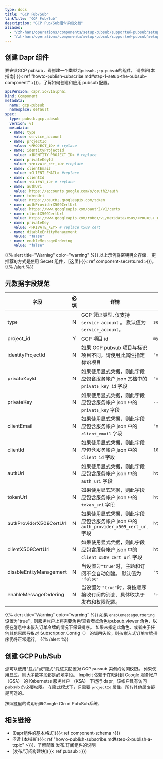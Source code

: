 ```yaml
---
type: docs
title: "GCP Pub/Sub"
linkTitle: "GCP Pub/Sub"
description: "GCP Pub/Sub组件详细文档"
aliases:
  - "/zh-hans/operations/components/setup-pubsub/supported-pubsub/setup-gcp/"
  - "/zh-hans/operations/components/setup-pubsub/supported-pubsub/setup-gcp-pubsub/"
---
```


## 创建 Dapr 组件

要安装GCP pubsub，请创建一个类型为`pubsub.gcp.pubsub`的组件。 请参阅[本指南]({{< ref "howto-publish-subscribe.md#step-1-setup-the-pubsub-component" >}})，了解如何创建和应用 pubsub 配置。

```yaml
apiVersion: dapr.io/v1alpha1
kind: Component
metadata:
  name: gcp-pubsub
  namespace: default
spec:
  type: pubsub.gcp.pubsub
  version: v1
  metadata:
  - name: type
    value: service_account
  - name: projectId
    value: <PROJECT_ID> # replace
  - name: identityProjectId
    value: <IDENTITY_PROJECT_ID> # replace
  - name: privateKeyId
    value: <PRIVATE_KEY_ID> #replace
  - name: clientEmail
    value: <CLIENT_EMAIL> #replace
  - name: clientId
    value: <CLIENT_ID> # replace
  - name: authUri
    value: https://accounts.google.com/o/oauth2/auth
  - name: tokenUri
    value: https://oauth2.googleapis.com/token
  - name: authProviderX509CertUrl
    value: https://www.googleapis.com/oauth2/v1/certs
  - name: clientX509CertUrl
    value: https://www.googleapis.com/robot/v1/metadata/x509/<PROJECT_NAME>.iam.gserviceaccount.com #replace PROJECT_NAME
  - name: privateKey
    value: <PRIVATE_KEY> # replace x509 cert
  - name: disableEntityManagement
    value: "false"
  - name: enableMessageOrdering
    value: "false"
```
{{% alert title="Warning" color="warning" %}}
以上示例将密钥明文存储， 更推荐的方式是使用 Secret 组件， [这里]({{< ref component-secrets.md >}})。
{{% /alert %}}

## 元数据字段规范

| 字段                      | 必填 | 详情                                                            | 示例                                                                                                       |
| ----------------------- |:--:| ------------------------------------------------------------- | -------------------------------------------------------------------------------------------------------- |
| type                    | N  | GCP 凭证类型. 仅支持 `service_account` 。 默认值为 `service_account`。     | `service_account`                                                                                        |
| project_id              | Y  | GCP 项目 id                                                     | `myproject-123`                                                                                          |
| identityProjectId       | N  | 如果 GCP pubsub 项目与标识项目不同，请使用此属性指定标识项目                          | `"myproject-123"`                                                                                        |
| privateKeyId            | N  | 如果使用显式凭据，则此字段应包含服务帐户 json 文档中的 `private_key_id` 字段            | `"my-private-key"`                                                                                       |
| privateKey              | N  | 如果使用显式凭据，则此字段应包含服务帐户 json 中的 `private_key` 字段                 | `-----BEGIN PRIVATE KEY-----MIIBVgIBADANBgkqhkiG9w0B`                                                    |
| clientEmail             | N  | 如果使用显式凭据，则此字段应包含服务帐户 json 中的 `client_email` 字段                | `"myservice@myproject-123.iam.gserviceaccount.com"`                                                      |
| clientId                | N  | 如果使用显式凭据，则此字段应包含服务帐户 json 中的 `client_id` 字段                   | `106234234234`                                                                                           |
| authUri                 | N  | 如果使用显式凭据，则此字段应包含服务帐户 json 中的 `auth_uri` 字段                    | `https://accounts.google.com/o/oauth2/auth`                                                              |
| tokenUri                | N  | 如果使用显式凭据，则此字段应包含服务帐户 json 中的 `token_uri` 字段                   | `https://oauth2.googleapis.com/token`                                                                    |
| authProviderX509CertUrl | N  | 如果使用显式凭据，则此字段应包含服务帐户 json 中的 `auth_provider_x509_cert_url` 字段 | `https://www.googleapis.com/oauth2/v1/certs`                                                             |
| clientX509CertUrl       | N  | 如果使用显式凭据，则此字段应包含服务帐户 json 中的 `client_x509_cert_url` 字段        | `https://www.googleapis.com/robot/v1/metadata/x509/myserviceaccount%40myproject.iam.gserviceaccount.com` |
| disableEntityManagement | N  | 当设置为`"true"`时，主题和订阅不会自动创建。 默认值为 `"false"`                     | `"true"`, `"false"`                                                                                      |
| enableMessageOrdering   | N  | 当设置为 `"true"`时，将按顺序接收订阅的消息，具体取决于发布和权限配置。                      | `"true"`, `"false"`                                                                                      |

{{% alert title="Warning" color="warning" %}}
如果 `enableMessageOrdering` 设置为"true"，则服务帐户上将需要角色/查看者或角色/pubsub.viewer 角色，以便在消息中未嵌入订单令牌的情况下保证排序。 如果未指定此角色，或者由于任何其他原因导致对 Subscription.Config（） 的调用失败，则按嵌入式订单令牌排序仍将正常运行。
{{% /alert %}}

## 创建 GCP Pub/Sub
您可以使用"显式"或"隐式"凭证来配置对 GCP pubsub 实例的访问权限。 如果使用显式，则大多数字段都是必填字段。 Implicit 依赖于在映射到 Google 服务帐户 （GSA） 的 Kubernetes 服务帐户 （KSA） 下运行 dapr，该帐户具有访问 pubsub 的必要权限。 在隐式模式下，只需要 `projectId` 属性，所有其他属性都是可选的。

按照[这里](https://cloud.google.com/pubsub/docs/quickstart-console)的说明设置Google Cloud Pub/Sub系统。

## 相关链接
- [Dapr组件的基本格式]({{< ref component-schema >}})
- 阅读 [本指南]({{< ref "howto-publish-subscribe.md#step-2-publish-a-topic" >}})，了解配置 发布/订阅组件的说明
- [发布/订阅构建块]({{< ref pubsub >}})
